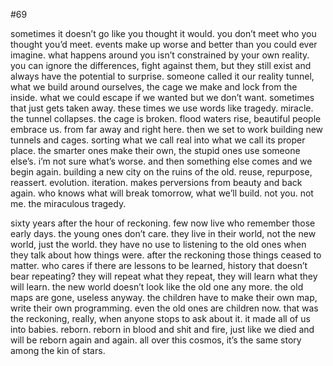 #69

sometimes it doesn’t go like you thought it would. you don’t meet who you thought you’d meet. events make up worse and better than you could ever imagine. what happens around you isn’t constrained by your own reality. you can ignore the differences, fight against them, but they still exist and always have the potential to surprise. someone called it our reality tunnel, what we build around ourselves, the cage we make and lock from the inside. what we could escape if we wanted but we don’t want. sometimes that just gets taken away. these times we use words like tragedy. miracle. the tunnel collapses. the cage is broken. flood waters rise, beautiful people embrace us. from far away and right here. then we set to work building new tunnels and cages. sorting what we call real into what we call its proper place. the smarter ones make their own, the stupid ones use someone else’s. i’m not sure what’s worse. and then something else comes and we begin again. building a new city on the ruins of the old. reuse, repurpose, reassert. evolution. iteration. makes perversions from beauty and back again. who knows what will break tomorrow, what we’ll build. not you. not me. the miraculous tragedy.

sixty years after the hour of reckoning. few now live who remember those early days. the young ones don’t care. they live in their world, not the new world, just the world. they have no use to listening to the old ones when they talk about how things were. after the reckoning those things ceased to matter. who cares if there are lessons to be learned, history that doesn’t bear repeating? they will repeat what they repeat, they will learn what they will learn. the new world doesn’t look like the old one any more. the old maps are gone, useless anyway. the children have to make their own map, write their own programming. even the old ones are children now. that was the reckoning, really, when anyone stops to ask about it. it made all of us into babies. reborn. reborn in blood and shit and fire, just like we died and will be reborn again and again. all over this cosmos, it’s the same story among the kin of stars. 
